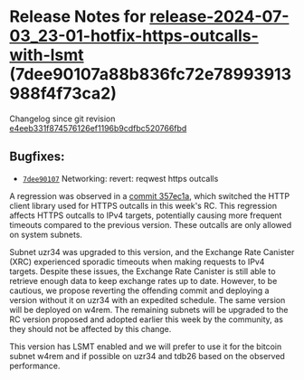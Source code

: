 Release Notes for [**release-2024-07-03\_23-01-hotfix-https-outcalls-with-lsmt**](https://github.com/dfinity/ic/tree/release-2024-07-03_23-01-hotfix-https-outcalls-with-lsmt) (7dee90107a88b836fc72e78993913988f4f73ca2)
=========================================================================================================================================================================================================================

Changelog since git revision [e4eeb331f874576126ef1196b9cdfbc520766fbd](https://dashboard.internetcomputer.org/release/e4eeb331f874576126ef1196b9cdfbc520766fbd)

Bugfixes:
---------

* [`7dee90107`](https://github.com/dfinity/ic/commit/7dee90107) Networking: revert: reqwest https outcalls

A regression was observed in a [commit 357ec1a](<https://github.com/dfinity/ic/commit/357ec1abcc81fcea5de9d30d54c7e6ffa40a3488>), which switched the HTTP client library used for HTTPS outcalls in this week's RC. This regression affects HTTPS outcalls to IPv4 targets, potentially causing more frequent timeouts compared to the previous version. These outcalls are only allowed on system subnets.

Subnet uzr34 was upgraded to this version, and the Exchange Rate Canister (XRC) experienced sporadic timeouts when making requests to IPv4 targets. Despite these issues, the Exchange Rate Canister is still able to retrieve enough data to keep exchange rates up to date. However, to be cautious, we propose reverting the offending commit and deploying a version without it on uzr34 with an expedited schedule. The same version will be deployed on w4rem. The remaining subnets will be upgraded to the RC version proposed and adopted earlier this week by the community, as they should not be affected by this change.

This version has LSMT enabled and we will prefer to use it for the bitcoin subnet w4rem and if possible on uzr34 and tdb26 based on the observed performance.

